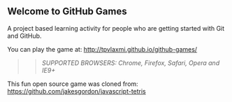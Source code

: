 ## Welcome to GitHub Games

A project based learning activity for people who are getting started with Git and GitHub.

You can play the game at: http://tpvlaxmi.github.io/github-games/

>> _*SUPPORTED BROWSERS*: Chrome, Firefox, Safari, Opera and IE9+_

This fun open source game was cloned from: https://github.com/jakesgordon/javascript-tetris
